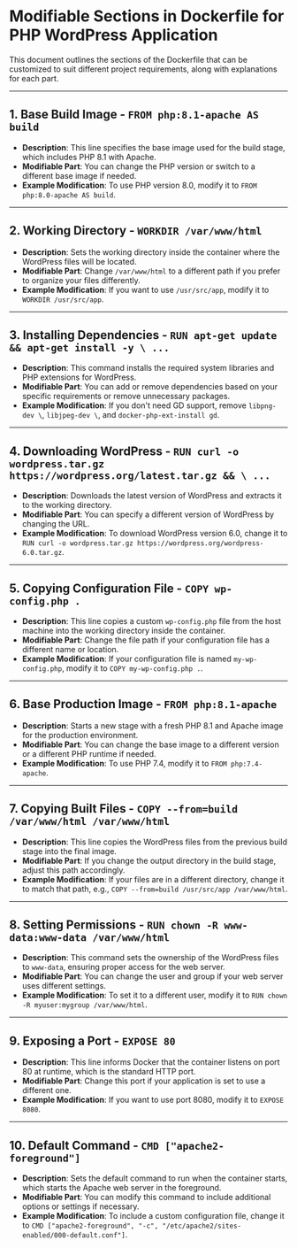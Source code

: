 # Modifiable Sections in Dockerfile for PHP WordPress Application

This document outlines the sections of the Dockerfile that can be customized to suit different project requirements, along with explanations for each part.

---

## 1. Base Build Image - `FROM php:8.1-apache AS build`

- **Description**: This line specifies the base image used for the build stage, which includes PHP 8.1 with Apache.
- **Modifiable Part**: You can change the PHP version or switch to a different base image if needed.
- **Example Modification**: To use PHP version 8.0, modify it to `FROM php:8.0-apache AS build`.

---

## 2. Working Directory - `WORKDIR /var/www/html`

- **Description**: Sets the working directory inside the container where the WordPress files will be located.
- **Modifiable Part**: Change `/var/www/html` to a different path if you prefer to organize your files differently.
- **Example Modification**: If you want to use `/usr/src/app`, modify it to `WORKDIR /usr/src/app`.

---

## 3. Installing Dependencies - `RUN apt-get update && apt-get install -y \ ...`

- **Description**: This command installs the required system libraries and PHP extensions for WordPress.
- **Modifiable Part**: You can add or remove dependencies based on your specific requirements or remove unnecessary packages.
- **Example Modification**: If you don't need GD support, remove `libpng-dev \`, `libjpeg-dev \`, and `docker-php-ext-install gd`.

---

## 4. Downloading WordPress - `RUN curl -o wordpress.tar.gz https://wordpress.org/latest.tar.gz && \ ...`

- **Description**: Downloads the latest version of WordPress and extracts it to the working directory.
- **Modifiable Part**: You can specify a different version of WordPress by changing the URL.
- **Example Modification**: To download WordPress version 6.0, change it to `RUN curl -o wordpress.tar.gz https://wordpress.org/wordpress-6.0.tar.gz`.

---

## 5. Copying Configuration File - `COPY wp-config.php .`

- **Description**: This line copies a custom `wp-config.php` file from the host machine into the working directory inside the container.
- **Modifiable Part**: Change the file path if your configuration file has a different name or location.
- **Example Modification**: If your configuration file is named `my-wp-config.php`, modify it to `COPY my-wp-config.php .`.

---

## 6. Base Production Image - `FROM php:8.1-apache`

- **Description**: Starts a new stage with a fresh PHP 8.1 and Apache image for the production environment.
- **Modifiable Part**: You can change the base image to a different version or a different PHP runtime if needed.
- **Example Modification**: To use PHP 7.4, modify it to `FROM php:7.4-apache`.

---

## 7. Copying Built Files - `COPY --from=build /var/www/html /var/www/html`

- **Description**: This line copies the WordPress files from the previous build stage into the final image.
- **Modifiable Part**: If you change the output directory in the build stage, adjust this path accordingly.
- **Example Modification**: If your files are in a different directory, change it to match that path, e.g., `COPY --from=build /usr/src/app /var/www/html`.

---

## 8. Setting Permissions - `RUN chown -R www-data:www-data /var/www/html`

- **Description**: This command sets the ownership of the WordPress files to `www-data`, ensuring proper access for the web server.
- **Modifiable Part**: You can change the user and group if your web server uses different settings.
- **Example Modification**: To set it to a different user, modify it to `RUN chown -R myuser:mygroup /var/www/html`.

---

## 9. Exposing a Port - `EXPOSE 80`

- **Description**: This line informs Docker that the container listens on port 80 at runtime, which is the standard HTTP port.
- **Modifiable Part**: Change this port if your application is set to use a different one.
- **Example Modification**: If you want to use port 8080, modify it to `EXPOSE 8080`.

---

## 10. Default Command - `CMD ["apache2-foreground"]`

- **Description**: Sets the default command to run when the container starts, which starts the Apache web server in the foreground.
- **Modifiable Part**: You can modify this command to include additional options or settings if necessary.
- **Example Modification**: To include a custom configuration file, change it to `CMD ["apache2-foreground", "-c", "/etc/apache2/sites-enabled/000-default.conf"]`.
